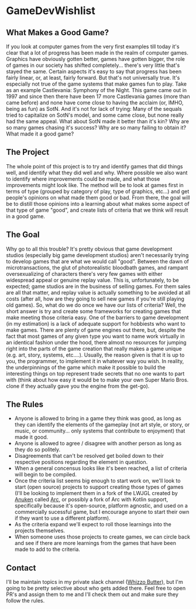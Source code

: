 # GameDevWishlist

## What Makes a Good Game?
If you look at computer games from the very first examples till today it's clear that a lot of progress has been made in the realm of computer games. Graphics have obviously gotten better, games have gotten bigger, the role of games in our society has shifted completely... there's very little that's stayed the same. Certain aspects it's easy to say that progress has been fairly linear, or, at least, fairly forward. But that's not universally true. It's especially not true of the game systems that make games fun to play.
Take as an example Castlevania: Symphony of the Night. This game came out in 1997 and since then there have been 17 more Castlevania games (more than came before) and none have come close to having the acclaim (or, IMHO, being as fun) as SotN. And it's not for lack of trying: Many of the sequals tried to capitalize on SotN's model, and some came close, but none really had the same appeal.
What about SotN made it better than it's kin? Why are so many games chasing it's success? Why are so many failing to obtain it? What made it a good game?

## The Project
The whole point of this project is to try and identify games that did things well, and identify what they did well and why. Where possible we also want to identify where improvements could be made, and what those improvements might look like. The method will be to look at games first in terms of type (grouped by category of play, type of graphics, etc...) and get people's opinions on what made them good or bad. From there, the goal will be to distill those opinions into a learning about what makes some aspect of that type of game "good", and create lists of criteria that we think will result in a good game.

## The Goal
Why go to all this trouble? It's pretty obvious that game development studios (especially big game development studios) aren't necessarily trying to develop games that are what we would call "good". Between the dawn of microtransactions, the glut of photorealistic bloodbath games, and rampant oversexualizing of characters there's very few games with either widespread appeal or genuine replay value. This is, unfortunately, to be expected; game studios are in the business of selling games. For them sales are all that matter, and replay value is actually something to be avoided at all costs (after all, how are they going to sell new games if you're still playing old games).
So, what do we do once we have our lists of criteria? Well, the short answer is try and create some frameworks for creating games that make meeting those criteria easy. One of the barriers to game development (in my estimation) is a lack of adequate support for hobbiests who want to make games. There are plenty of game engines out there, but, despite the fact that most games of any given type you want to name work virtually in an identical fashion under the hood, there almost no resources for jumping right into the parts of the game creation that really makes a game unique (e.g. art, story, systems, etc....). Usually, the reason given is that it is up to you, the programmer, to implement it in whatever way you wish. In reality, the underpinnings of the game which make it possible to build the interesting things on top represent trade secrets that no one wants to part with (think about how easy it would be to make your own Super Mario Bros. clone if they actually gave you the engine from the get-go).

## The Rules
- Anyone is allowed to bring in a game they think was good, as long as they can identify the elements of the gameplay (not art style, or story, or music, or community... only systems that contribute to enjoyment) that made it good.
- Anyone is allowed to agree / disagree with another person as long as they do so politely.
- Disagreements that can't be resolved get boiled down to their respective positions regarding the element in question.
- When a general concensus looks like it's been reached, a list of criteria will begin to be compiled.
- Once the criteria list seems big enough to start work on, we'll look to start (open source) projects to support creating those types of games (I'll be looking to implement them in a fork of the LWJGL created by [Anuken](https://github.com/anuken) called [Arc](https://github.com/Anuken/Arc), or possibly a fork of Arc with Kotlin support, specifically because it's open-source, platform agnostic, and used on a commercially sucessful game, but I encourage anyone to start their own if they want to use a different platform).
- As the criteria expand we'll expect to roll those learnings into the projects themselves.
- When someone uses those projects to create games, we can circle back and see if there are more learnings from the games that have been made to add to the criteria.

## Contact
I'll be maintain topics in my private slack channel ([Whizzo Butter](whizzobutter.slack.com)), but I'm going to be pretty selective about who gets added there.
Feel free to open PR's and assign them to me and I'll check them out and make sure they follow the rules.

